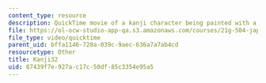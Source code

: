 ```yaml
---
content_type: resource
description: QuickTime movie of a kanji character being painted with a brush.
file: https://ol-ocw-studio-app-qa.s3.amazonaws.com/courses/21g-504-japanese-iv-spring-2009/87439f7e927ac17c50df85c3354e95a5_Kanji32.mov
file_type: video/quicktime
parent_uid: bffa1146-720a-039c-9aec-636a7a7ab4cd
resourcetype: Other
title: Kanji32
uid: 87439f7e-927a-c17c-50df-85c3354e95a5
---
```

